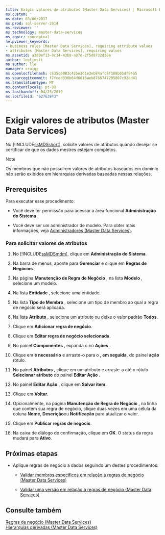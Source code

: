 ```yaml
---
title: Exigir valores de atributos (Master Data Services) | Microsoft Docs
ms.custom: ''
ms.date: 03/06/2017
ms.prod: sql-server-2014
ms.reviewer: ''
ms.technology: master-data-services
ms.topic: conceptual
helpviewer_keywords:
- business rules [Master Data Services], requiring attribute values
- attributes [Master Data Services], requiring values
ms.assetid: a360ef13-0c34-43b8-a87e-2f5d8732d30e
author: leolimsft
ms.author: lle
manager: craigg
ms.openlocfilehash: c635c6083c42be3d1e3eb84afc8f188b0bdf94a5
ms.sourcegitcommit: f7fced330b64d6616aeb8766747295807c92dd41
ms.translationtype: MT
ms.contentlocale: pt-BR
ms.lasthandoff: 04/23/2019
ms.locfileid: "62763843"
---
```

# <a name="require-attribute-values-master-data-services"></a>Exigir valores de atributos (Master Data Services)
  No [!INCLUDE[ssMDSshort](../includes/ssmdsshort-md.md)], solicite valores de atributos quando desejar se certificar de que os dados mestres estejam completos.  
  
> [!NOTE]  
>  Os membros que não possuírem valores de atributos baseados em domínio não serão exibidos em hierarquias derivadas baseadas nessas relações.  
  
## <a name="prerequisites"></a>Prerequisites  
 Para executar esse procedimento:  
  
-   Você deve ter permissão para acessar a área funcional **Administração do Sistema** .  
  
-   Você deve ser um administrador de modelo. Para obter mais informações, veja [Administradores &#40;Master Data Services&#41;](administrators-master-data-services.md).  
  
### <a name="to-require-attribute-values"></a>Para solicitar valores de atributos  
  
1.  No [!INCLUDE[ssMDSmdm](../includes/ssmdsmdm-md.md)], clique em **Administração do Sistema**.  
  
2.  Na barra de menus, aponte para **Gerenciar** e clique em **Regras de Negócios**.  
  
3.  Na página **Manutenção de Regra de Negócio** , na lista **Modelo** , selecione um modelo.  
  
4.  Na lista **Entidade** , selecione uma entidade.  
  
5.  Na lista **Tipo de Membro** , selecione um tipo de membro ao qual a regra de negócio será aplicada.  
  
6.  Na lista **Atributo** , selecione um atributo ou deixe o valor padrão **Todos**.  
  
7.  Clique em **Adicionar regra de negócio**.  
  
8.  Clique em **Editar regra de negócio selecionada**.  
  
9. No painel **Componentes** , expanda o nó **Ações** .  
  
10. Clique em **é necessário** e arraste-o para o **, em seguida,** do painel **ação** rótulo.  
  
11. No painel **Atributos** , clique em um atributo e arraste-o até o rótulo **Selecionar atributo** do painel **Editar Ação** .  
  
12. No painel **Editar Ação** , clique em **Salvar item**.  
  
13. Clique em **Voltar**.  
  
14. Opcionalmente, na página **Manutenção de Regra de Negócio** , na linha que contém sua regra de negócio, clique duas vezes em uma célula da coluna **Nome**, **Descrição**ou **Notificação** para atualizar o valor.  
  
15. Clique em **Publicar regras de negócio**.  
  
16. Na caixa de diálogo de confirmação, clique em **OK**. O status da regra mudará para **Ativo**.  
  
## <a name="next-steps"></a>Próximas etapas  
  
-   Aplique regras de negócio a dados seguindo um destes procedimentos:  
  
    -   [Validar membros específicos em relação a regras de negócio &#40;Master Data Services&#41;](../../2014/master-data-services/validate-specific-members-against-business-rules-master-data-services.md)  
  
    -   [Validar uma versão em relação a regras de negócio &#40;Master Data Services&#41;](../../2014/master-data-services/validate-a-version-against-business-rules-master-data-services.md)  
  
## <a name="see-also"></a>Consulte também  
 [Regras de negócio &#40;Master Data Services&#41;](../../2014/master-data-services/business-rules-master-data-services.md)   
 [Hierarquias derivadas &#40;Master Data Services&#41;](../../2014/master-data-services/derived-hierarchies-master-data-services.md)  
  
  
